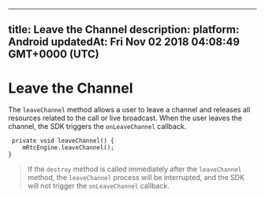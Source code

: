 
---
title: Leave the Channel
description: 
platform: Android
updatedAt: Fri Nov 02 2018 04:08:49 GMT+0000 (UTC)
---
# Leave the Channel
The `leaveChannel` method allows a user to leave a channel and releases all resources related to the call or live broadcast. When the user leaves the channel, the SDK triggers the `onLeaveChannel` callback.

```
 private void leaveChannel() {
    mRtcEngine.leaveChannel();
}
```

> If the `destroy` method is called immediately after the `leaveChannel` method, the `leaveChannel` process will be interrupted, and the SDK will not trigger the `onLeaveChannel` callback.
